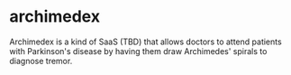 # archimedex
Archimedex is a kind of SaaS (TBD) that allows doctors to attend patients with Parkinson's disease by having them draw Archimedes' spirals to diagnose tremor.

